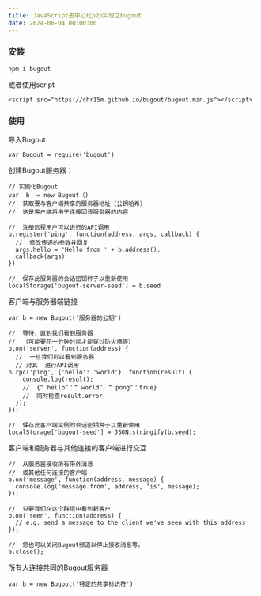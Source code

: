 ```yaml
---
title: JavaScript去中心化p2p实现之bugout
date: 2024-06-04 00:00:00
---
```

### 安装
```npm i bugout```

或者使用script

```<script src="https://chr15m.github.io/bugout/bugout.min.js"></script>```

### 使用
导入Bugout

```var Bugout = require('bugout')```

创建Bugout服务器：

```
// 实例化Bugout
var  b  = new Bugout（)
//  获取要与客户端共享的服务器地址（公钥哈希）
//  这是客户端将用于连接回该服务器的内容

//  注册远程用户可以进行的API调用
b.register('ping', function(address, args, callback) {
  //  修改传递的参数并回复
  args.hello = 'Hello from ' + b.address();
  callback(args)
})

//  保存此服务器的会话密钥种子以重新使用
localStorage['bugout-server-seed'] = b.seed
```

客户端与服务器端链接

```
var b = new Bugout('服务器的公钥')
 
//  等待，直到我们看到服务器
//  （可能要花一分钟时间才能穿过防火墙等）
b.on('server', function(address) {
  //  一旦我们可以看到服务器
  // 对其  进行API调用
b.rpc('ping', {'hello': 'world'}, function(result) {
    console.log(result);
    //  {“ hello”：“ world”，“ pong”：true}
    //  同时检查result.error
  });
});
 
//  保存此客户端实例的会话密钥种子以重新使用
localStorage['bugout-seed'] = JSON.stringify(b.seed);
```

客户端和服务器与其他连接的客户端进行交互

```
//  从服务器接收所有带外消息
//  或其他任何连接的客户端
b.on('message', function(address, message) {
  console.log('message from', address, 'is', message);
});
 
//  只要我们在这个群组中看到新客户
b.on('seen', function(address) {
  // e.g. send a message to the client we've seen with this address
});
 
//  您也可以关闭Bugout频道以停止接收消息等。
b.close();
```

所有人连接共同的Bugout服务器

```
var b = new Bugout('特定的共享标识符')
```
